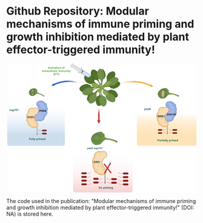 # Github Repository: Modular mechanisms of immune priming and growth inhibition mediated by plant effector-triggered immunity!
<div style="display: block; margin: 0 auto; text-align: center;">
<picture>
    <img src="Images/GA_3.png" alt="Summary image for the 'Modular mechanisms of immune priming and growth inhibition mediated by plant effector-triggered immunity!' publication, showing unequal redundancy of pad4 and sag101." width="500" style="display: block; margin: 0 auto;">
</picture>
</div>

The code used in the publication: "Modular mechanisms of immune priming and growth inhibition mediated by plant effector-triggered immunity!" (DOI: NA) is stored here.
